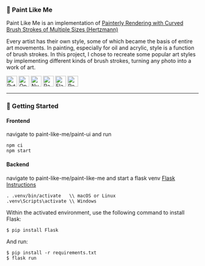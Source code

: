 ### 🎨 Paint Like Me
Paint Like Me is an implementation of [Painterly Rendering with Curved Brush Strokes of Multiple Sizes (Hertzmann)](https://mrl.cs.nyu.edu/publications/painterly98/hertzmann-siggraph98.pdf)

Every artist has their own style, some of which became the basis of entire art movements. In painting, especially for oil and acrylic, style is a function of brush strokes. In this project, I chose to recreate some popular art styles by implementing different kinds of brush strokes, turning any photo into a work of art.

<p>
<img src="https://img.shields.io/badge/python-3670A0?style=for-the-badge&logo=python&logoColor=ffdd54" alt="Python" height="28">
<img src="https://img.shields.io/badge/opencv-%23white.svg?style=for-the-badge&logo=opencv&logoColor=white" alt="OpenCV" height="28">
<img src="https://img.shields.io/badge/numpy-%23013243.svg?style=for-the-badge&logo=numpy&logoColor=white" alt="NumPy" height="28">
<img src="https://img.shields.io/badge/pandas-%23150458.svg?style=for-the-badge&logo=pandas&logoColor=white" alt="Pandas" height="28">
<img src="https://img.shields.io/badge/flask-%23000.svg?style=for-the-badge&logo=flask&logoColor=white" alt="Flask" height="28">
<img src="https://img.shields.io/badge/react-%2320232a.svg?style=for-the-badge&logo=react&logoColor=%2361DAFB" alt="React" height="28">
</p>

-----
### :running: Getting Started

#### Frontend
navigate to paint-like-me/paint-ui and run

```
npm ci
npm start
```

#### Backend
navigate to paint-like-me/paint-like-me and start a flask venv
[Flask Instructions](https://flask.palletsprojects.com/en/stable/quickstart/)

```
. .venv/bin/activate   \\ macOS or Linux
.venv\Scripts\activate \\ Windows
```

Within the activated environment, use the following command to install Flask:
```
$ pip install Flask
```

And run:
```
$ pip install -r requirements.txt
$ flask run
```
